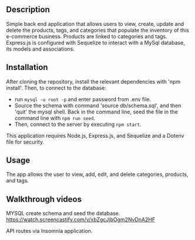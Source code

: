 ## Description
Simple back end application that allows users to view, create, update and delete the products, tags, and categories that populate the inventory of this e-commerce business. Products are linked to categories and tags. Express.js is configured with Sequelize to interact with a MySql database, its models and associations.

## Installation 
After cloning the repository, install the relevant dependencies with 'npm install'.
Then, to connect to the database: 
- run `mysql -u root -p` and enter password from .env file. 
- Source the schema with command 'source db/schema.sql', and then 'quit' the mysql shell. 
Back in the command line, seed the file in the command line with `npm run seed`. 
- Then, connect to the server by executing `npm start`.

This application requires Node.js, Express.js, and Sequelize and a Dotenv file for security.

## Usage
The app allows the user to view, add, edit, and delete categories, products, and tags.

## Walkthrough videos
MYSQL create schema and seed the database.
https://watch.screencastify.com/v/xbZgcJjbOgm2NvDnA2HF

API routes via Insomnia application.
